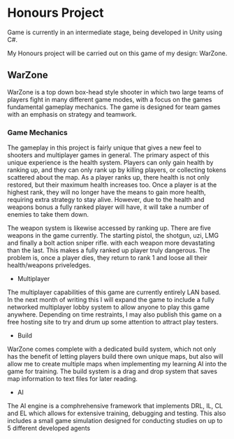 # Honours Project

Game is currently in an intermediate stage, being developed in Unity using C#. 

My Honours project will be carried out on this game of my design: WarZone.

## WarZone

WarZone is a top down box-head style shooter in which two large teams of players fight in many different game modes, with a focus on the games fundamental gameplay mechanics. 
The game is designed for team games with an emphasis on strategy and teamwork. 

### Game Mechanics

The gameplay in this project is fairly unique that gives a new feel to shooters and multiplayer games in general. The primary aspect of this unique experience is the health system.
Players can only gain health by ranking up, and they can only rank up by killing players, or collecting tokens scattered about the map. As a player ranks up, there health is not only restored,
but their maximum health increases too. Once a player is at the highest rank, they will no longer have the means to gain more health, requiring extra strategy to stay alive. However, due to
the health and weapons bonus a fully ranked player will have, it will take a number of enemies to take them down.

The weapon system is likewise accessed by ranking up. There are five weapons in the game currently. The starting pistol, the shotgun, uzi, LMG and finally a bolt action sniper rifle. with 
each weapon more devastating than the last. This makes a fully ranked up player truly dangerous. The problem is, once a player dies, they return to rank 1 and loose all their health/weapons
priveledges.

- Multiplayer

The multiplayer capabilities of this game are currently entirely LAN based. In the next month of writing this I will expand the game to include a fully networked multiplayer lobby system
to allow anyone to play this game anywhere. Depending on time restraints, I may also publish this game on a free hosting site to try and drum up some attention to attract play testers.


- Build

WarZone comes complete with a dedicated build system, which not only has the benefit of letting players build there own unique maps, but also will allow me to create multiple maps when
implementing my learning AI into the game for training. The build system is a drag and drop system that saves map information to text files for later reading.

- AI

The AI engine is a comphrehensive framework that implements DRL, IL, CL and EL which allows for extensive training, debugging and testing. This also includes a small game simulation designed for conducting studies on up to 5 different developed agents
